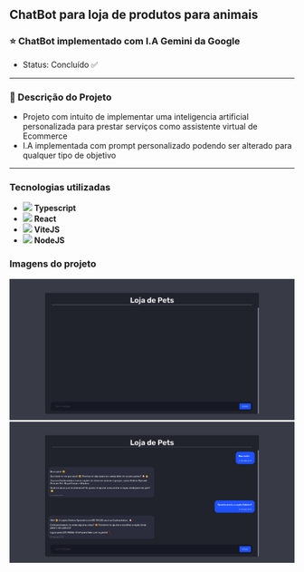 ## ChatBot para loja de produtos para animais

<h3>⭐ ChatBot implementado com I.A Gemini da Google</h3>


<ul><li>Status: Concluído ✅</li></ul>
<hr>

<h3>📃 Descrição do Projeto</h3>

<ul>
  <li>Projeto com intuito de implementar uma inteligencia artificial personalizada para prestar serviços como assistente virtual de Ecommerce</li>
  <li>I.A implementada com prompt personalizado podendo ser alterado para qualquer tipo de objetivo</li>
</ul>
<hr>
<h3>Tecnologias utilizadas</h3>
<ul>
  <li>
    <img src="https://cdn.jsdelivr.net/gh/devicons/devicon@latest/icons/typescript/typescript-original.svg" width="20"/> <strong>Typescript</strong>
  </li>
  <li>
    <img src="https://cdn.jsdelivr.net/gh/devicons/devicon@latest/icons/react/react-original.svg" width="20"/> <strong>React</strong>
  </li>
  <li>
    <img src="https://cdn.jsdelivr.net/gh/devicons/devicon@latest/icons/vitejs/vitejs-original.svg" width="20"/> <strong>ViteJS</strong>
  </li>
  <li>
    <img src="https://cdn.jsdelivr.net/gh/devicons/devicon@latest/icons/nodejs/nodejs-original-wordmark.svg" width="20"/> <strong>NodeJS</strong>
  </li>
</ul>


<h3>Imagens do projeto</h3>
<img src="./src/assets/githubimg/imagem1.jpg"/>
<img src="./src/assets/githubimg/imagem2.jpg"/>
